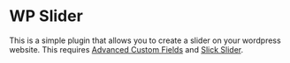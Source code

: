 # WP Slider
This is a simple plugin that allows you to create a slider on your wordpress website.
This requires <a href="https://www.advancedcustomfields.com/">Advanced Custom Fields</a> and <a href="https://kenwheeler.github.io/slick/">Slick Slider</a>.